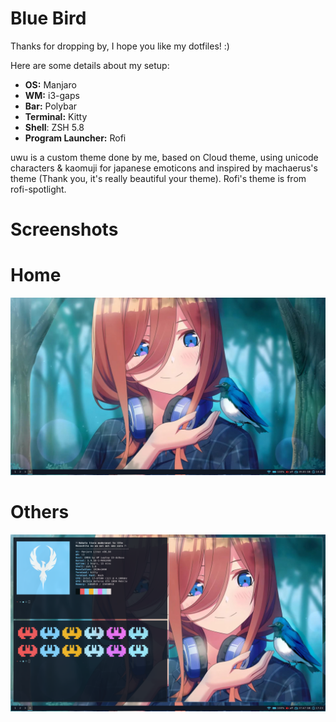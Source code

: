 # Blue Bird
Thanks for dropping by, I hope you like my dotfiles! :)

Here are some details about my setup:
- **OS:** Manjaro
- **WM:** i3-gaps
- **Bar:** Polybar 
- **Terminal:** Kitty
- **Shell**: ZSH 5.8
- **Program Launcher:** Rofi 

uwu is a custom theme done by me, based on Cloud theme, using unicode characters & kaomuji for japanese emoticons and inspired by machaerus's theme (Thank you, it's really beautiful your theme). Rofi's theme is from rofi-spotlight.



# Screenshots

# Home 
![Home](https://raw.githubusercontent.com/CGDEX/blue-bird/main/prints/4.png?raw=true)


# Others 
![Neofetch](https://raw.githubusercontent.com/CGDEX/blue-bird/main/prints/print1.png?raw=true)




